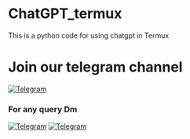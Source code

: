 # ChatGPT_termux
This is a python code for using chatgpt in Termux

# Join our telegram channel 
[![Telegram](https://img.shields.io/badge/Telegram-2CA5E0?style=for-the-badge&logo=telegram&logoColor=white)](https://telegram.me/techno_trickop)

### For any query Dm 

[![Telegram](https://img.shields.io/badge/Telegram-2CA5E0?style=for-the-badge&logo=telegram&logoColor=white)](https://telegram.me/annex_xd)
[![Telegram](https://img.shields.io/badge/Telegram-2CA5E0?style=for-the-badge&logo=telegram&logoColor=white)](https://t.me/andyougone)
